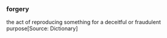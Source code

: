 ### forgery

the act of reproducing something for a deceitful or fraudulent purpose[Source: Dictionary]